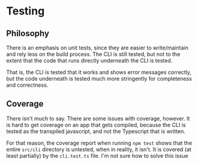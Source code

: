 # Testing

## Philosophy

There is an emphasis on unit tests, since they are easier to write/maintain and rely less on the build process. The CLI is still tested, but not to the extent that the code that runs directly underneath the CLI is tested.

That is, the CLI is tested that it works and shows error messages correctly, but the code underneath is tested much more stringently for completeness and correctness.

## Coverage

There isn't much to say. There are some issues with coverage, however. It is hard to get coverage on an app that gets compiled, because the CLI is tested as the transpiled javascript, and not the Typescript that is written.

For that reason, the coverage report when running `npm test` shows that the entire `src/cli` directory is untested, when in reality, it isn't. It is covered (at least partially) by the `cli.test.ts` file. I'm not sure how to solve this issue
